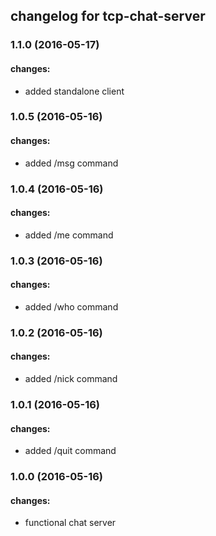 ## changelog for tcp-chat-server

### 1.1.0 (2016-05-17)

#### changes:
  - added standalone client

### 1.0.5 (2016-05-16)

#### changes:
  - added /msg command

### 1.0.4 (2016-05-16)

#### changes:
  - added /me command

### 1.0.3 (2016-05-16)

#### changes:
  - added /who command

### 1.0.2 (2016-05-16)

#### changes:
  - added /nick command

### 1.0.1 (2016-05-16)

#### changes:
  - added /quit command

### 1.0.0 (2016-05-16)

#### changes:
  - functional chat server
